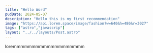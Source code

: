 ```yaml
---
title: "Hello Word"
pudDate: 2024-05-07
description: "Hello this is my first recommendation"
image: "https://api.lorem.space/image/fashion?w=640&h=480&r=3027"
tags: ["astro","javascrip"]
layout: "../../layouts/Post.astro"
---
```


loremmmmmmmmmmmmmmmmmmm
